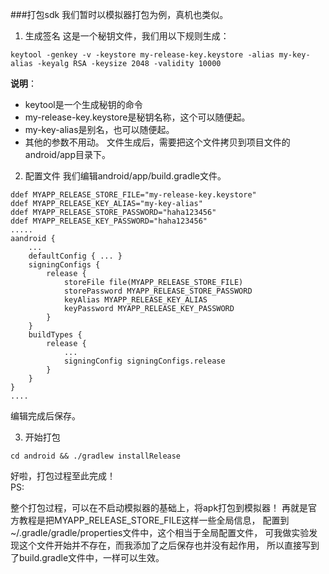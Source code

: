 ###打包sdk
我们暂时以模拟器打包为例，真机也类似。

1.  生成签名
这是一个秘钥文件，我们用以下规则生成：

```
keytool -genkey -v -keystore my-release-key.keystore -alias my-key-alias -keyalg RSA -keysize 2048 -validity 10000
```
**说明**：<br />
*   keytool是一个生成秘钥的命令
*   my-release-key.keystore是秘钥名称，这个可以随便起。
*   my-key-alias是别名，也可以随便起。
*   其他的参数不用动。
文件生成后，需要把这个文件拷贝到项目文件的android/app目录下。<br />

2.  配置文件
我们编辑android/app/build.gradle文件。

```
ddef MYAPP_RELEASE_STORE_FILE="my-release-key.keystore"
ddef MYAPP_RELEASE_KEY_ALIAS="my-key-alias"
ddef MYAPP_RELEASE_STORE_PASSWORD="haha123456"
ddef MYAPP_RELEASE_KEY_PASSWORD="haha123456"
.....
aandroid {
    ...
    defaultConfig { ... }
    signingConfigs {
        release {
            storeFile file(MYAPP_RELEASE_STORE_FILE)
            storePassword MYAPP_RELEASE_STORE_PASSWORD
            keyAlias MYAPP_RELEASE_KEY_ALIAS
            keyPassword MYAPP_RELEASE_KEY_PASSWORD
        }
    }
    buildTypes {
        release {
            ...
            signingConfig signingConfigs.release
        }
    }
}
....
```
编辑完成后保存。

3.  开始打包

```
cd android && ./gradlew installRelease
```
好啦，打包过程至此完成！<br />
PS:<br />

整个打包过程，可以在不启动模拟器的基础上，将apk打包到模拟器！
再就是官方教程是把MYAPP_RELEASE_STORE_FILE这样一些全局信息，
配置到~/.gradle/gradle/properties文件中，这个相当于全局配置文件，
可我做实验发现这个文件开始并不存在，而我添加了之后保存也并没有起作用，
所以直接写到了build.gradle文件中，一样可以生效。
